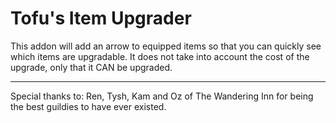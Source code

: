 # Tofu's Item Upgrader

This addon will add an arrow to equipped items so that you can quickly see which items are upgradable. It does not take into account the cost of the upgrade, only that it CAN be upgraded.


***

Special thanks to: Ren, Tysh, Kam and Oz of The Wandering Inn for being the best guildies to have ever existed.
